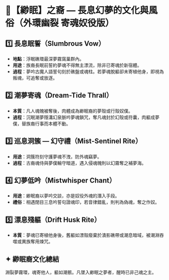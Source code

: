 
# 🌙【緲眠】之裔 — 長息幻夢的文化與風俗（外環幽裂 寄魂奴役版）

## 1️⃣ 長息眠誓（Slumbrous Vow）
- **地點**：浮眠礁環最深夢霧窩巢群內。
- **用途**：族裔長眠前誓約夢魂不得無主漂流，除非已寄魂於新宿體。
- **過程**：夢吟古魔人語誓句刻於礁盤或魂柱。若夢魂脫軀卻未寄植他身，即視為叛魂，可追奪或放逐。

## 2️⃣ 潮夢寄魂（Dream-Tide Thrall）
- **本質**：凡人魂魄被奪後，肉體成為緲眠裔的夢殼或行殼奴僕。
- **過程**：沉眠潮夢隱溝幻泉脈吟夢魂鎖咒，奪凡魂封於幻殼或符囊，肉軀成夢僕，替族裔行事而本體不動。

## 3️⃣ 巡息洞簇 — 幻守禮（Mist-Sentinel Rite）
- **用途**：洞簇符刻守護夢魂不洩，防外魂竊夢。
- **過程**：古裔魂侍與夢僕輪守暗道，遇入侵魂魄則以幻霧奪之補夢海。

## 4️⃣ 幻夢低吟（Mistwhisper Chant）
- **用途**：緲眠裔以夢吟交談，亦是奴役外魂的潛入手段。
- **禮俗**：相遇閉目三息吟誓句證魂印，若音律錯亂，則判為偽魂，奪之作奴。

## 5️⃣ 漂息殘軀（Drift Husk Rite）
- **本質**：夢魂已寄植他身後，舊軀如漂殼廢棄於潰影礁帶或潮息暗域，被潮淵吞噬或異族奪用煉咒。

## ✦ 緲眠裔文化總結
淵裂夢霧環，魂寄他人，軀如潮骸。凡墜入緲眠之夢者，醒時已非己魂之主。

